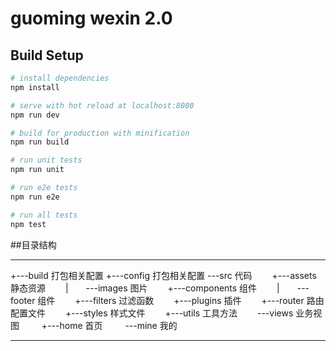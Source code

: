 # guoming wexin 2.0

## Build Setup

``` bash
# install dependencies
npm install

# serve with hot reload at localhost:8080
npm run dev

# build for production with minification
npm run build

# run unit tests
npm run unit

# run e2e tests
npm run e2e

# run all tests
npm test
```

##目录结构

-----------

+---build 打包相关配置
+---config 打包相关配置
\---src 代码
　　+---assets 静态资源
　　|　　\---images 图片
　　+---components 组件
　　|　　\---footer 组件
　　+---filters 过滤函数
　　+---plugins 插件
　　+---router 路由配置文件
　　+---styles 样式文件
　　+---utils 工具方法
　　\---views 业务视图
　　    +---home 首页
　　    \---mine 我的
        
-----------